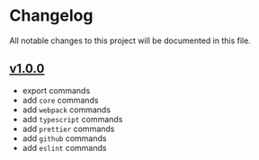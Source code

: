 # Changelog

All notable changes to this project will be documented in this file.

## [v1.0.0](https://github.com/agusmgarcia/react-core/tree/v1.0.0)

- export commands
- add `core` commands
- add `webpack` commands
- add `typescript` commands
- add `prettier` commands
- add `github` commands
- add `eslint` commands
